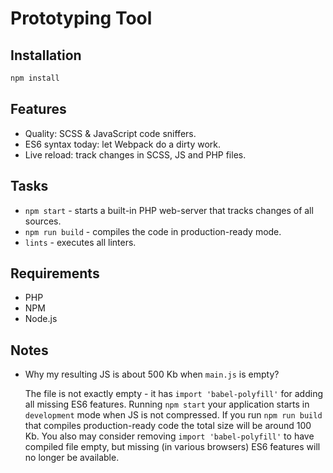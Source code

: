 # Prototyping Tool

## Installation

```bash
npm install
```

## Features

- Quality: SCSS & JavaScript code sniffers.
- ES6 syntax today: let Webpack do a dirty work.
- Live reload: track changes in SCSS, JS and PHP files.

## Tasks

- `npm start` - starts a built-in PHP web-server that tracks changes of all sources.
- `npm run build` - compiles the code in production-ready mode.
- `lints` - executes all linters.

## Requirements

- PHP
- NPM
- Node.js

## Notes

- Why my resulting JS is about 500 Kb when `main.js` is empty?

  The file is not exactly empty - it has `import 'babel-polyfill'` for adding all missing ES6 features. Running `npm start` your application starts in `development` mode when JS is not compressed. If you run `npm run build` that compiles production-ready code the total size will be around 100 Kb. You also may consider removing `import 'babel-polyfill'` to have compiled file empty, but missing (in various browsers) ES6 features will no longer be available.
